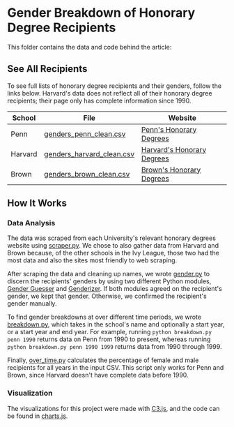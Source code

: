 # Gender Breakdown of Honorary Degree Recipients

This folder contains the data and code behind the article: []()

## See All Recipients

To see full lists of honorary degree recipients and their genders, follow the links below.
Harvard's data does not reflect all of their honorary degree recipients; their page only has complete information since 1990.

School        | File       | Website
--------------|------------|-------------
Penn          | [genders_penn_clean.csv](data/genders_penn_clean.csv) | [Penn's Honorary Degrees](https://secure.www.upenn.edu/secretary/hondegchron.html)
Harvard       | [genders_harvard_clean.csv](data/genders_harvard_clean.csv) | [Harvard's Honorary Degrees](https://www.harvard.edu/on-campus/commencement/honorary-degrees)
Brown         | [genders_brown_clean.csv](data/genders_brown_clean.csv) | [Brown's Honorary Degrees](https://www.brown.edu/about/administration/corporation/honoraries)

## How It Works

### Data Analysis

The data was scraped from each University's relevant honorary degrees website using [scraper.py](scraper.py).
We chose to also gather data from Harvard and Brown because, of the other schools in the Ivy League, those two had the most data and also the sites most friendly to web scraping.

After scraping the data and cleaning up names, we wrote [gender.py](gender.py) to discern the recipients' genders by using two different Python modules, [Gender Guesser](https://github.com/lead-ratings/gender-guesser) and [Genderizer](https://github.com/muatik/genderizer).
If both modules agreed on the recipient's gender, we kept that gender. Otherwise, we confirmed the recipient's gender manually.

To find gender breakdowns at over different time periods, we wrote [breakdown.py](breakdown.py), which takes in the school's name and optionally a start year, or a start year and end year.
For example, running `python breakdown.py penn 1990` returns data on Penn from 1990 to present, whereas running `python breakdown.py penn 1990 1999` returns data from 1990 through 1999.

Finally, [over_time.py](over_time.py) calculates the percentage of female and male recipients for all years in the input CSV.
This script only works for Penn and Brown, since Harvard doesn't have complete data before 1990.

### Visualization

The visualizations for this project were made with [C3.js](http://c3js.org), and the code can be found in [charts.js](charts.js).
